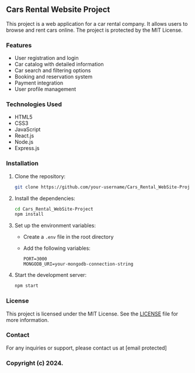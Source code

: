 ## Cars Rental Website Project

This project is a web application for a car rental company. It allows users to browse and rent cars online. The project is protected by the MIT License.

### Features

- User registration and login
- Car catalog with detailed information
- Car search and filtering options
- Booking and reservation system
- Payment integration
- User profile management

### Technologies Used

- HTML5
- CSS3
- JavaScript 
- React.js
- Node.js
- Express.js 


### Installation

1. Clone the repository:

    ```bash
    git clone https://github.com/your-username/Cars_Rental_WebSite-Project.git
    ```

2. Install the dependencies:

    ```bash
    cd Cars_Rental_WebSite-Project
    npm install
    ```

3. Set up the environment variables:

    - Create a `.env` file in the root directory
    - Add the following variables:

      ```plaintext
      PORT=3000
      MONGODB_URI=your-mongodb-connection-string
      ```

4. Start the development server:

    ```bash
    npm start
    ```

### License

This project is licensed under the MIT License. See the [LICENSE](LICENSE) file for more information.

### Contact

For any inquiries or support, please contact us at [email protected]

### Copyright (c) 2024.